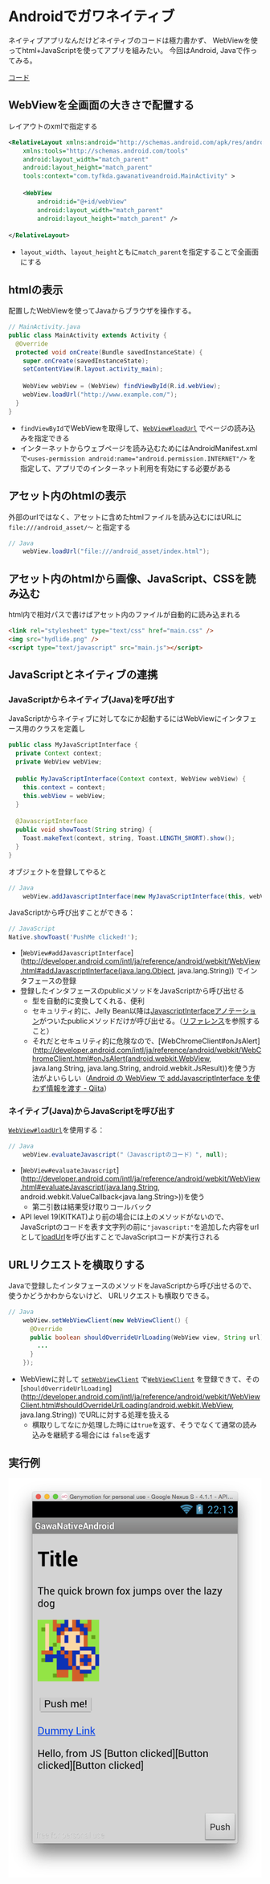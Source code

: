 Androidでガワネイティブ
=====================

ネイティブアプリなんだけどネイティブのコードは極力書かず、
WebViewを使ってhtml+JavaScriptを使ってアプリを組みたい。
今回はAndroid, Javaで作ってみる。

[コード](https://github.com/tyfkda/GawaNativeAndroid)

## WebViewを全画面の大きさで配置する
レイアウトのxmlで指定する

```xml
<RelativeLayout xmlns:android="http://schemas.android.com/apk/res/android"
    xmlns:tools="http://schemas.android.com/tools"
    android:layout_width="match_parent"
    android:layout_height="match_parent"
    tools:context="com.tyfkda.gawanativeandroid.MainActivity" >

    <WebView
        android:id="@+id/webView"
        android:layout_width="match_parent"
        android:layout_height="match_parent" />

</RelativeLayout>
```

* `layout_width`、`layout_height`ともに`match_parent`を指定することで全画面にする

## htmlの表示

配置したWebViewを使ってJavaからブラウザを操作する。

```java
// MainActivity.java
public class MainActivity extends Activity {
  @Override
  protected void onCreate(Bundle savedInstanceState) {
    super.onCreate(savedInstanceState);
    setContentView(R.layout.activity_main);

    WebView webView = (WebView) findViewById(R.id.webView);
    webView.loadUrl("http://www.example.com/");
  }
}
```

* `findViewById`でWebViewを取得して、[`WebView#loadUrl`](http://developer.android.com/intl/ja/reference/android/webkit/WebView.html#loadUrl(java.lang.String))
  でページの読み込みを指定できる
* インターネットからウェブページを読み込むためにはAndroidManifest.xmlで`<uses-permission android:name="android.permission.INTERNET"/>`
  を指定して、アプリでのインターネット利用を有効にする必要がある

## アセット内のhtmlの表示
外部のurlではなく、アセットに含めたhtmlファイルを読み込むにはURLに`file:///android_asset/〜`
と指定する

```java
// Java
    webView.loadUrl("file:///android_asset/index.html");
```

## アセット内のhtmlから画像、JavaScript、CSSを読み込む
html内で相対パスで書けばアセット内のファイルが自動的に読み込まれる

```html
<link rel="stylesheet" type="text/css" href="main.css" />
<img src="hydlide.png" />
<script type="text/javascript" src="main.js"></script>
```

## JavaScriptとネイティブの連携
### JavaScriptからネイティブ(Java)を呼び出す
JavaScriptからネイティブに対してなにか起動するにはWebViewにインタフェース用のクラスを定義し

```java
public class MyJavaScriptInterface {
  private Context context;
  private WebView webView;

  public MyJavaScriptInterface(Context context, WebView webView) {
    this.context = context;
    this.webView = webView;
  }

  @JavascriptInterface
  public void showToast(String string) {
    Toast.makeText(context, string, Toast.LENGTH_SHORT).show();
  }
}
```

オブジェクトを登録してやると

```java
// Java
    webView.addJavascriptInterface(new MyJavaScriptInterface(this, webView), "Native");
```

JavaScriptから呼び出すことができる：

```js
// JavaScript
Native.showToast('PushMe clicked!');
```

* [`WebView#addJavascriptInterface`](http://developer.android.com/intl/ja/reference/android/webkit/WebView.html#addJavascriptInterface(java.lang.Object, java.lang.String))
  でインタフェースの登録
* 登録したインタフェースのpublicメソッドをJavaScriptから呼び出せる
  * 型を自動的に変換してくれる、便利
  * セキュリティ的に、Jelly Bean以降は[JavascriptInterfaceアノテーション](http://developer.android.com/intl/ja/reference/android/webkit/JavascriptInterface.html)がついたpublicメソッドだけが呼び出せる。（[リファレンス](http://developer.android.com/intl/ja/reference/android/webkit/JavascriptInterface.html)を参照すること）
  * それだとセキュリティ的に危険なので、[WebChromeClient#onJsAlert](http://developer.android.com/intl/ja/reference/android/webkit/WebChromeClient.html#onJsAlert(android.webkit.WebView, java.lang.String, java.lang.String, android.webkit.JsResult))を使う方法がよいらしい（[Android の WebView で addJavascriptInterface を使わず情報を渡す - Qiita](http://qiita.com/ka_/items/f8dcde7893f3a029f151)）


### ネイティブ(Java)からJavaScriptを呼び出す
[`WebView#loadUrl`](http://developer.android.com/intl/ja/reference/android/webkit/WebView.html#loadUrl(java.lang.String))を使用する：

```java
// Java
    webView.evaluateJavascript("（Javascriptのコード）", null);
```

* [`WebView#evaluateJavascript`](http://developer.android.com/intl/ja/reference/android/webkit/WebView.html#evaluateJavascript(java.lang.String, android.webkit.ValueCallback<java.lang.String>))を使う
  * 第二引数は結果受け取りコールバック
* API level 19(KITKAT)より前の場合には上のメソッドがないので、JavaScriptのコードを表す文字列の前に`"javascript:"`を追加した内容をurlとして[loadUrl](http://developer.android.com/intl/ja/reference/android/webkit/WebView.html#loadUrl(java.lang.String))を呼び出すことでJavaScriptコードが実行される

## URLリクエストを横取りする
Javaで登録したインタフェースのメソッドをJavaScriptから呼び出せるので、使うかどうかわからないけど、
URLリクエストも横取りできる。

```java
// Java
    webView.setWebViewClient(new WebViewClient() {
      @Override
      public boolean shouldOverrideUrlLoading(WebView view, String url) {
        ...
      }
    });
```

* WebViewに対して [`setWebViewClient`](http://developer.android.com/intl/ja/reference/android/webkit/WebView.html#setWebViewClient(android.webkit.WebViewClient))
  で[`WebViewClient`](http://developer.android.com/intl/ja/reference/android/webkit/WebViewClient.html)
  を登録できて、その[`shouldOverrideUrlLoading`](http://developer.android.com/intl/ja/reference/android/webkit/WebViewClient.html#shouldOverrideUrlLoading(android.webkit.WebView, java.lang.String))
  でURLに対する処理を扱える
  * 横取りしてなにか処理した時には`true`を返す、そうでなくて通常の読み込みを継続する場合には
    `false`を返す


## 実行例
![スクリーンショット](ss.png)
